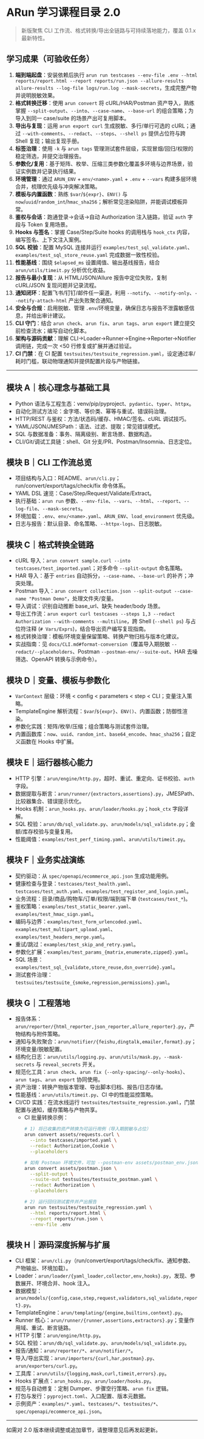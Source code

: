 # ARun 学习课程目录 2.0

> 新版聚焦 CLI 工作流、格式转换/导出全链路与可持续落地能力，覆盖 0.1.x 最新特性。

## 学习成果（可验收任务）
1. **端到端起盘**：安装依赖后执行 `arun run testcases --env-file .env --html reports/report.html --report reports/run.json --allure-results allure-results --log-file logs/run.log --mask-secrets`，生成完整产物并说明脱敏效果。
2. **格式转换迁移**：使用 `arun convert` 将 cURL/HAR/Postman 资产导入，熟练掌握 `--split-output`、`--into`、`--case-name`、`--base-url` 的组合策略；为导入到同一 case/suite 的场景产出可复用脚本。
3. **导出与复现**：运用 `arun export curl` 生成脱敏、多行/单行可选的 cURL；通过 `--with-comments`、`--redact`、`--steps`、`--shell ps` 提供占位符与跨 Shell 复现；输出复现手册。
4. **标签治理**：使用 `-k` 与 `arun tags` 管理测试套件层级，实现冒烟/回归/权限的稳定筛选，并提交治理报告。
5. **参数化/复用**：基于矩阵、枚举、压缩三类参数化覆盖多环境与边界场景，验证实例数并记录执行结果。
6. **环境管理**：通过 `ARUN_ENV` + `env/<name>.yaml` + `.env` + `--vars` 构建多层环境合并，梳理优先级与冲突解决策略。
7. **模板与内置函数**：熟练 `$var`/`${expr}`、`ENV()` 与 `now`/`uuid`/`random_int`/`hmac_sha256`；解析常见渲染陷阱，并能调试模板异常。
8. **鉴权与会话**：跑通登录→会话→自动 Authorization 注入链路，验证 `auth` 字段与 Token 复用场景。
9. **Hooks 与签名**：掌握 Case/Step/Suite hooks 的调用栈与 `hook_ctx` 内容，编写签名、上下文注入案例。
10. **SQL 校验**：配置 MySQL 连接并运行 `examples/test_sql_validate.yaml`、`examples/test_sql_store_reuse.yaml` 完成数据一致性校验。
11. **性能基线**：围绕 `$elapsed_ms` 设置阈值、输出基线报告，结合 `arun/utils/timeit.py` 分析优化收益。
12. **报告与最小复现**：从 HTML/JSON/Allure 报告中定位失败，复制 cURL/JSON 复现问题并记录流程。
13. **通知闭环**：配置飞书/钉钉/邮件任一渠道，利用 `--notify`、`--notify-only`、`--notify-attach-html` 产出失败聚合通知。
14. **安全与合规**：启用脱敏、管理 `.env`/环境变量，确保日志与报告不泄露敏感信息，并给出审计建议。
15. **CLI 守门**：结合 `arun check`、`arun fix`、`arun tags`、`arun export` 建立提交前检查流水；编写自动化脚本。
16. **架构与源码贡献**：理解 CLI→Loader→Runner→Engine→Reporter→Notifier 调用链，完成一次 <50 行修复或扩展并通过验证。
17. **CI 门禁**：在 CI 配置 `testsuites/testsuite_regression.yaml`，设定通过率/耗时门槛，联动物理通知并提供配置片段与产物链接。

---

## 模块 A｜核心理念与基础工具
- Python 语法与工程生态：venv/pip/pyproject、`pydantic`、`typer`、`httpx`。
- 自动化测试方法论：金字塔、等价类、幂等与重试、错误码治理。
- HTTP/REST 与鉴权：方法/状态码/缓存、HMAC/签名、cURL 调试技巧。
- YAML/JSON/JMESPath：语法、过滤、提取；常见错误模式。
- SQL 与数据准备：事务、隔离级别、断言场景、数据构造。
- CLI/Git/调试工具链：shell、Git 分支/PR、Postman/Insomnia、日志定位。

## 模块 B｜CLI 工作流总览
- 项目结构与入口：README、`arun/cli.py`；run/convert/export/tags/check/fix 命令体系。
- YAML DSL 速览：Case/Step/Request/Validate/Extract。
- 执行基础：`arun run` 参数、`--env-file`、`--vars`、`--html`、`--report`、`--log-file`、`--mask-secrets`。
- 环境加载：`.env`、`env/<name>.yaml`、`ARUN_ENV`、`load_environment` 优先级。
- 日志与报告：默认目录、命名策略、`--httpx-logs`、日志脱敏。

## 模块 C｜格式转换全链路
- cURL 导入：`arun convert sample.curl --into testcases/test_imported.yaml`；对多命令 `--split-output` 命名策略。
- HAR 导入：基于 `entries` 自动拆分，`--case-name`、`--base-url` 的补齐；冲突处理。
- Postman 导入：`arun convert collection.json --split-output --case-name "Postman Demo"`，处理文件夹/变量。
- 导入调试：识别自动推断 base_url、缺失 header/body 场景。
- 导出工作流：`arun export curl testcases --steps 1,3 --redact Authorization --with-comments --multiline`，跨 Shell (`--shell ps`) 与占位符注释 (`# Vars/Exprs`)，结合导出资产编写复现指南。
- 格式转换治理：模板/环境变量保留策略、转换产物归档与版本化建议。
- 实战指南：见 `docs/CLI.md#format-conversion`（覆盖导入期脱敏 `--redact/--placeholders`、Postman `--postman-env/--suite-out`、HAR 去噪筛选、OpenAPI 转换与示例命令）。

## 模块 D｜变量、模板与参数化
- `VarContext` 层级：环境 < config < parameters < step < CLI；变量注入策略。
- TemplateEngine 解析流程：`$var`/`${expr}`、`ENV()`、内置函数；防御性渲染。
- 参数化实践：矩阵/枚举/压缩；组合策略与测试套件治理。
- 内置函数库：`now`、`uuid`、`random_int`、`base64_encode`、`hmac_sha256`；自定义函数在 Hooks 中扩展。

## 模块 E｜运行器核心能力
- HTTP 引擎：`arun/engine/http.py`，超时、重试、重定向、证书校验、`auth` 字段。
- 数据提取与断言：`arun/runner/{extractors,assertions}.py`，JMESPath、比较器集合、错误提示优化。
- Hooks 机制：`arun_hooks.py`、`arun/loader/hooks.py`；`hook_ctx` 字段详解。
- SQL 校验：`arun/db/sql_validate.py`、`arun/models/sql_validate.py`；金额/库存校验与变量复用。
- 性能阈值：`examples/test_perf_timing.yaml`、`arun/utils/timeit.py`。

## 模块 F｜业务实战演练
- 契约驱动：从 `spec/openapi/ecommerce_api.json` 生成功能用例。
- 健康检查与登录：`testcases/test_health.yaml`、`testcases/test_auth.yaml`、`examples/test_register_and_login.yaml`。
- 业务流程：目录/商品/购物车/订单/权限/端到端下单 (`testcases/test_*`)。
- 鉴权策略：`examples/test_static_bearer.yaml`、`examples/test_hmac_sign.yaml`。
- 编码与边界：`examples/test_form_urlencoded.yaml`、`examples/test_multipart_upload.yaml`、`examples/test_headers_merge.yaml`。
- 重试/跳过：`examples/test_skip_and_retry.yaml`。
- 参数化扩展：`examples/test_params_{matrix,enumerate,zipped}.yaml`。
- SQL 场景：`examples/test_sql_{validate,store_reuse,dsn_override}.yaml`。
- 测试套件治理：`testsuites/testsuite_{smoke,regression,permissions}.yaml`。

## 模块 G｜工程落地
- 报告体系：`arun/reporter/{html_reporter,json_reporter,allure_reporter}.py`，产物结构与附件策略。
- 通知与失败聚合：`arun/notifier/{feishu,dingtalk,emailer,format}.py`；环境变量/脱敏配置。
- 结构化日志：`arun/utils/logging.py`、`arun/utils/mask.py`，`--mask-secrets` 与 `reveal_secrets` 开关。
- 规范化工具：`arun check`、`arun fix`（`--only-spacing/--only-hooks`）、`arun tags`、`arun export` 协同使用。
- 资产治理：转换产物版本管理、导出脚本归档、报告/日志存储。
- 性能基线：`arun/utils/timeit.py`、CI 中的性能监控策略。
- CI/CD 实践：在流水线运行 `testsuites/testsuite_regression.yaml`，门禁配置与通知，缓存策略与产物共享。
  - CI 批量转换示例：
    ```bash
    # 1) 将已收集的资产转换为可运行用例（导入期脱敏与占位）
    arun convert assets/requests.curl \
      --into testcases/imported.yaml \
      --redact Authorization,Cookie \
      --placeholders

    # 如有 Postman 环境文件，可加 --postman-env assets/postman_env.json；否则可省略
    arun convert assets/postman.json \
      --split-output \
      --suite-out testsuites/testsuite_postman.yaml \
      --redact Authorization \
      --placeholders

    # 2) 运行回归测试套件并产出报告
    arun run testsuites/testsuite_regression.yaml \
      --html reports/report.html \
      --report reports/run.json \
      --env-file .env
    ```

## 模块 H｜源码深度拆解与扩展
- CLI 框架：`arun/cli.py`（run/convert/export/tags/check/fix、通知参数、产物输出、环境加载）。
- Loader：`arun/loader/{yaml_loader,collector,env,hooks}.py`，发现、参数展开、环境合并、hook 注入。
- 数据模型：`arun/models/{config,case,step,request,validators,sql_validate,report}.py`。
- TemplateEngine：`arun/templating/{engine,builtins,context}.py`。
- Runner 核心：`arun/runner/{runner,assertions,extractors}.py`；变量作用域、重试、断言链路。
- HTTP 引擎：`arun/engine/http.py`。
- SQL 校验：`arun/db/sql_validate.py`、`arun/models/sql_validate.py`。
- 报告/通知：`arun/reporter/*`、`arun/notifier/*`。
- 导入/导出实现：`arun/importers/{curl,har,postman}.py`、`arun/exporters/curl.py`。
- 工具库：`arun/utils/{logging,mask,curl,timeit,errors}.py`。
- Hooks 扩展点：`arun_hooks.py`、`arun/loader/hooks.py`。
- 规范与自动修复：定制 Dumper、步骤空行策略、`arun fix` 逻辑。
- 打包与发行：`pyproject.toml`、入口配置、版本元数据。
- 示例资产：`examples/*.yaml`、`testcases/*`、`testsuites/*`、`spec/openapi/ecommerce_api.json`。

---

如需对 2.0 版本继续调整或追加章节，请整理意见后再发起更新。
